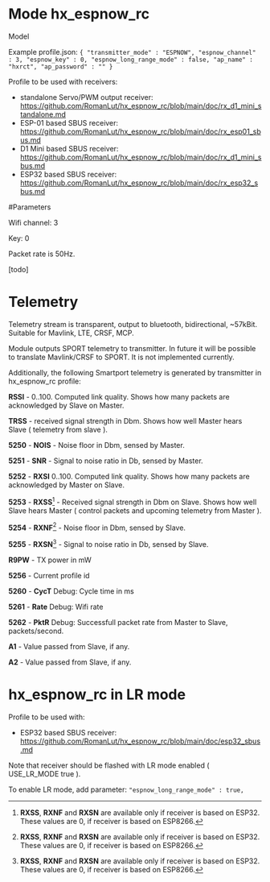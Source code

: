 # Mode hx_espnow_rc

Model

Example profile.json:
``
{
    "transmitter_mode" : "ESPNOW",
    "espnow_channel" : 3,
    "espnow_key" : 0,
    "espnow_long_range_mode" : false,
    "ap_name" : "hxrct",
    "ap_password" : ""
}
``

Profile to be used with receivers:
- standalone Servo/PWM output receiver: https://github.com/RomanLut/hx_espnow_rc/blob/main/doc/rx_d1_mini_standalone.md
- ESP-01 based SBUS receiver: https://github.com/RomanLut/hx_espnow_rc/blob/main/doc/rx_esp01_sbus.md
- D1 Mini based SBUS receiver: https://github.com/RomanLut/hx_espnow_rc/blob/main/doc/rx_d1_mini_sbus.md
- ESP32 based SBUS receiver: https://github.com/RomanLut/hx_espnow_rc/blob/main/doc/rx_esp32_sbus.md

#Parameters

Wifi channel: 3

Key: 0

Packet rate is 50Hz. 

[todo]

# Telemetry

Telemetry stream is transparent, output to bluetooth, bidirectional, ~57kBit. Suitable for Mavlink, LTE, CRSF, MCP.

Module outputs SPORT telemetry to transmitter. In future it will be possible to translate Mavlink/CRSF to SPORT. It is not implemented currently.

Additionally, the following Smartport telemetry is generated by transmitter in hx_espnow_rc profile:

**RSSI** - 0..100. Computed link quality. Shows how many packets are acknowledged by Slave on Master. 

**TRSS** - received signal strength in Dbm. Shows how well Master hears Slave ( telemetry from slave ).

**5250** - **NOIS** - Noise floor in Dbm, sensed by Master.

**5251** - **SNR** - Signal to noise ratio in Db, sensed by Master.

**5252** - **RXSI** 0..100. Computed link quality. Shows how many packets are acknowledged by Master on Slave.

**5253** - **RXSS**[^note1] - Received signal strength in Dbm on Slave. Shows how well Slave hears Master ( control packets and upcoming telemetry from Master ).

**5254** - **RXNF**[^note1] - Noise floor in Dbm, sensed by Slave.

**5255** - **RXSN**[^note1] -  Signal to noise ratio in Db, sensed by Slave.

**R9PW** - TX power in mW

**5256** - Current profile id

**5260** - **CycT** Debug: Cycle time in ms

**5261** - **Rate** Debug: Wifi rate

**5262** - **PktR** Debug: Successfull packet rate from Master to Slave, packets/second.

**A1** - Value passed from Slave, if any.

**A2** - Value passed from Slave, if any.

[^note1]: **RXSS**, **RXNF** and **RXSN** are available only if receiver is based on ESP32. These values are 0, if receiver is based on ESP8266. 


# hx_espnow_rc in LR mode

Profile to be used with:
- ESP32 based SBUS receiver: https://github.com/RomanLut/hx_espnow_rc/blob/main/doc/esp32_sbus.md

Note that receiver should be flashed with LR mode enabled ( USE_LR_MODE true ).

To enable LR mode, add parameter:
``
    "espnow_long_range_mode" : true,
``
